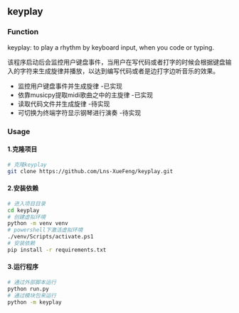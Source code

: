 ## keyplay
### Function
keyplay: to play a rhythm by keyboard input, when you code or typing.

该程序启动后会监控用户键盘事件，当用户在写代码或者打字的时候会根据键盘输入的字符来生成旋律并播放，以达到编写代码或者是边打字边听音乐的效果。

- 监控用户键盘事件并生成旋律 -已实现
- 依靠musicpy提取midi歌曲之中的主旋律 -已实现
- 读取代码文件并生成旋律 -待实现
- 可切换为终端字符显示钢琴进行演奏 -待实现 

### Usage
#### 1.克隆项目
```bash
# 克隆keyplay
git clone https://github.com/Lns-XueFeng/keyplay.git
```

#### 2.安装依赖
```bash
# 进入项目目录
cd keyplay
# 创建虚拟环境
python -m venv venv
# powershell下激活虚拟环境
./venv/Scripts/activate.ps1
# 安装依赖
pip install -r requirements.txt
```

#### 3.运行程序
```bash
# 通过外部脚本运行
python run.py
# 通过模块包来运行
python -m keyplay
```
